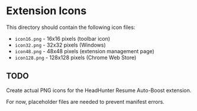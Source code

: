 # Extension Icons

This directory should contain the following icon files:

- `icon16.png` - 16x16 pixels (toolbar icon)
- `icon32.png` - 32x32 pixels (Windows)
- `icon48.png` - 48x48 pixels (extension management page)
- `icon128.png` - 128x128 pixels (Chrome Web Store)

## TODO
Create actual PNG icons for the HeadHunter Resume Auto-Boost extension.

For now, placeholder files are needed to prevent manifest errors.